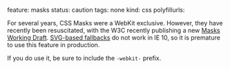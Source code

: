 feature: masks
status: caution
tags: none
kind: css
polyfillurls:

For several years, CSS Masks were a WebKit exclusive. However, they have recently been resuscitated, with the W3C recently publishing a new [Masks Working Draft](http://www.w3.org/TR/css-masking/). [SVG-based fallbacks](http://thenittygritty.co/css-masking) do not work in IE 10, so it is premature to use this feature in production.

If you do use it, be sure to include the `-webkit-` prefix.
